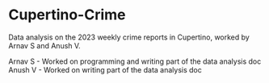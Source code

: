 # Cupertino-Crime
Data analysis on the 2023 weekly crime reports in Cupertino, worked by Arnav S and Anush V. 

Arnav S - Worked on programming and writing part of the data analysis doc<br>
Anush V - Worked on writing part of the data analysis doc 
